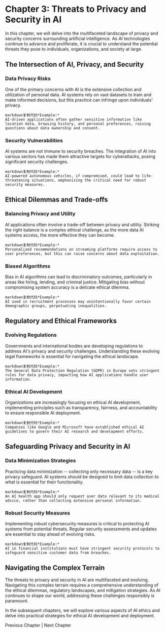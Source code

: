 Chapter 3: Threats to Privacy and Security in AI
================================================

In this chapter, we will delve into the multifaceted landscape of privacy and security concerns surrounding artificial intelligence. As AI technologies continue to advance and proliferate, it is crucial to understand the potential threats they pose to individuals, organizations, and society at large.

The Intersection of AI, Privacy, and Security
---------------------------------------------

### Data Privacy Risks

One of the primary concerns with AI is the extensive collection and utilization of personal data. AI systems rely on vast datasets to train and make informed decisions, but this practice can infringe upon individuals' privacy.

    markdown复制代码*Example:*
    AI-driven applications often gather sensitive information like location data, browsing history, and personal preferences, raising questions about data ownership and consent.

### Security Vulnerabilities

AI systems are not immune to security breaches. The integration of AI into various sectors has made them attractive targets for cyberattacks, posing significant security challenges.

    markdown复制代码*Example:*
    AI-powered autonomous vehicles, if compromised, could lead to life-threatening situations, emphasizing the critical need for robust security measures.

Ethical Dilemmas and Trade-offs
-------------------------------

### Balancing Privacy and Utility

AI applications often involve a trade-off between privacy and utility. Striking the right balance is a complex ethical challenge, as the more data AI systems access, the more effective they can become.

    markdown复制代码*Example:*
    Personalized recommendations on streaming platforms require access to user preferences, but this can raise concerns about data exploitation.

### Biased Algorithms

Bias in AI algorithms can lead to discriminatory outcomes, particularly in areas like hiring, lending, and criminal justice. Mitigating bias without compromising system accuracy is a delicate ethical dilemma.

    markdown复制代码*Example:*
    AI used in recruitment processes may unintentionally favor certain demographic groups, perpetuating inequalities.

Regulatory and Ethical Frameworks
---------------------------------

### Evolving Regulations

Governments and international bodies are developing regulations to address AI's privacy and security challenges. Understanding these evolving legal frameworks is essential for navigating the ethical landscape.

    markdown复制代码*Example:*
    The General Data Protection Regulation (GDPR) in Europe sets stringent rules for data privacy, impacting how AI applications handle user information.

### Ethical AI Development

Organizations are increasingly focusing on ethical AI development, implementing principles such as transparency, fairness, and accountability to ensure responsible AI deployment.

    markdown复制代码*Example:*
    Companies like Google and Microsoft have established ethical AI guidelines to govern their AI research and development efforts.

Safeguarding Privacy and Security in AI
---------------------------------------

### Data Minimization Strategies

Practicing data minimization -- collecting only necessary data -- is a key privacy safeguard. AI systems should be designed to limit data collection to what is essential for their functionality.

    markdown复制代码*Example:*
    An AI health app should only request user data relevant to its medical advice, rather than collecting extensive personal information.

### Robust Security Measures

Implementing robust cybersecurity measures is critical to protecting AI systems from potential threats. Regular security assessments and updates are essential to stay ahead of evolving risks.

    markdown复制代码*Example:*
    AI in financial institutions must have stringent security protocols to safeguard sensitive customer data from breaches.

Navigating the Complex Terrain
------------------------------

The threats to privacy and security in AI are multifaceted and evolving. Navigating this complex terrain requires a comprehensive understanding of the ethical dilemmas, regulatory landscapes, and mitigation strategies. As AI continues to shape our world, addressing these challenges responsibly is paramount.

In the subsequent chapters, we will explore various aspects of AI ethics and delve into practical strategies for ethical AI development and deployment.

Previous Chapter \| Next Chapter
